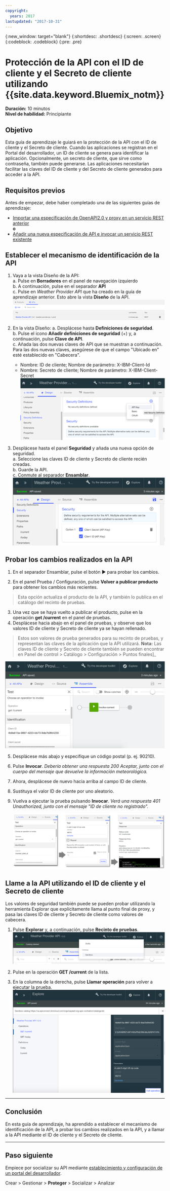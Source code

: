 ```yaml
---
copyright:
  years: 2017
lastupdated: "2017-10-31"
---
```


{:new_window: target="blank"}
{:shortdesc: .shortdesc}
{:screen: .screen}
{:codeblock: .codeblock}
{:pre: .pre}

# Protección de la API con el ID de cliente y el Secreto de cliente utilizando {{site.data.keyword.Bluemix_notm}}

**Duración:** 10 minutos  
**Nivel de habilidad:** Principiante


## Objetivo

Esta guía de aprendizaje le guiará en la protección de la API con el ID de cliente y el Secreto de cliente. Cuando las aplicaciones se registran en el Portal del desarrollador, un ID de cliente se genera para identificar la aplicación. Opcionalmente, un secreto de cliente, que sirve como contraseña, también puede generarse. Las aplicaciones necesitarían facilitar las claves del ID de cliente y del Secreto de cliente generados para acceder a la API.


## Requisitos previos

Antes de empezar, debe haber completado una de las siguientes guías de aprendizaje: 
- [Importar una especificación de OpenAPI2.0 y proxy en un servicio REST anterior](tut_rest_landing.html)  
**o**  
- [Añadir una nueva especificación de API e invocar un servicio REST existente](tut_rest_landing.html)


## Establecer el mecanismo de identificación de la API

1. Vaya a la vista Diseño de la API:  
   a. Pulse en **Borradores** en el panel de navegación izquierdo  
   b. A continuación, pulse en el separador **API**  
   c. Pulse en _Weather Provider API_ que ha creado en la guía de aprendizaje anterior. Esto abre la vista **Diseño** de la API.  
   ![](images/1_goto_drafts_api.png)  

2. En la vista Diseño:
    a. Desplácese hasta **Definiciones de seguridad**.  
    b. Pulse el icono **Añadir definiciones de seguridad** (+) y, a continuación, pulse **Clave de API**.  
    c. Añada las dos nuevas claves de API que se muestran a continuación. Para las dos nuevas claves, asegúrese de que el campo "Ubicado en" esté establecido en "Cabecera".  
      - Nombre: ID de cliente; Nombre de parámetro: X-IBM-Client-Id  
      - Nombre: Secreto de cliente; Nombre de parámetro: X-IBM-Client-Secret    
        ![](images/2_security_definitions.png)  

3. Desplácese hasta el panel **Seguridad** y añada una nueva opción de seguridad.  
    a. Seleccione las claves ID de cliente y Secreto de cliente recién creadas.  
    b. Guarde la API.  
    c. Conmute al separador **Ensamblar**.  
    ![](images/3_security_option.png)  


## Probar los cambios realizados en la API

1. En el separador Ensamblar, pulse el botón ► para probar los cambios.

2. En el panel Prueba / Configuración, pulse **Volver a publicar producto** para obtener los cambios más recientes. 
> Esta opción actualiza el producto de la API, y también lo publica en el catálogo del recinto de pruebas.

3. Una vez que se haya vuelto a publicar el producto, pulse en la operación **get /current** en el panel de pruebas.
4. Desplácese hacia abajo en el panel de pruebas, y observe que los valores ID de cliente y Secreto de cliente ya se hayan rellenado. 
> Estos son valores de prueba generados para su recinto de pruebas, y representan las claves de la aplicación que la API utilizará.
> **Nota:** Las claves ID de cliente y Secreto de cliente también se pueden encontrar en Panel de control > Catálogo > Configuración > Puntos finales]_   
  
  ![](images/test_api_keys_1.png)

5. Desplácese más abajo y especifique un código postal (p. ej. 90210). 
6. Pulse **Invocar**. _Debería obtener una respuesta 200 Aceptar, junto con el cuerpo del mensaje que devuelve la información meteorológica._
7. Ahora, desplácese de nuevo hacia arriba al campo ID de cliente. 
8. Sustituya el valor ID de cliente por uno aleatorio.
9. Vuelva a ejecutar la prueba pulsando **Invocar**. _Verá una respuesta 401 Unauthorized, junto con el mensaje "ID de cliente no registrado"._  

    ![](images/test_api_keys_3.png)  


## Llame a la API utilizando el ID de cliente y el Secreto de cliente

Los valores de seguridad también puede se pueden probar utilizando la herramienta Explorar que explícitamente llama al punto final de proxy, y pasa las claves ID de cliente y Secreto de cliente como valores de cabecera.

1. Pulse **Explorar** y, a continuación, pulse **Recinto de pruebas**.
    ![](images/explore_1.png)

2. Pulse en la operación **GET /current** de la lista.

3. En la columna de la derecha, pulse **Llamar operación** para volver a ejecutar la prueba.
    ![](images/explore_3.png)

---

## Conclusión
En esta guía de aprendizaje, ha aprendido a establecer el mecanismo de identificación de la API, a probar los cambios realizados en la API, y a llamar a la API mediante el ID de cliente y el Secreto de cliente. 

---

## Paso siguiente

Empiece por socializar su API mediante [establecimiento y configuración de un portal del desarrollador](tut_config_dev_portal.html).

Crear > Gestionar > **Proteger** > Socializar > Analizar

